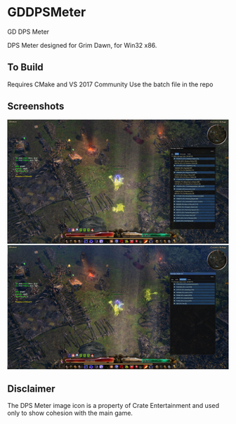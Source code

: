 # GDDPSMeter
GD DPS Meter

DPS Meter designed for Grim Dawn, for Win32 x86.

To Build
-----------------------------------------------------------------------------------
Requires CMake and VS 2017 Community
Use the batch file in the repo

Screenshots
-----------------------------------------------------------------------------------

![alt tag](https://github.com/Lumak/GDDPSMeter/blob/master/screenshot/dpsscrn1.jpg)
![alt tag](https://github.com/Lumak/GDDPSMeter/blob/master/screenshot/dpsscrn2.jpg)

Disclaimer
-----------------------------------------------------------------------------------
The DPS Meter image icon is a property of Crate Entertainment and used only to show cohesion with the main game.





